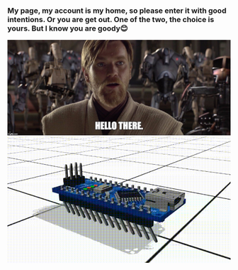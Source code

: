 ### My page, my account is my home, so please enter it with good intentions. Or you are get out. One of the two, the choice is yours. But I know you are goody😊
![Alt text](docs/hello_there.jpg)
![Alt text](docs/for_gh.gif)

